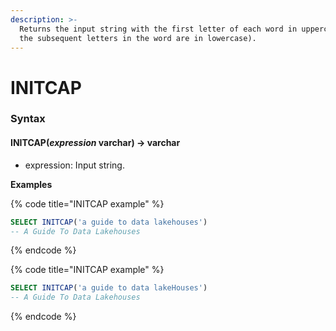 ```yaml
---
description: >-
  Returns the input string with the first letter of each word in uppercase and
  the subsequent letters in the word are in lowercase).
---
```


# INITCAP

### Syntax <a href="#syntax" id="syntax"></a>

#### INITCAP(_expression_ varchar) → varchar <a href="#initcapexpression-varchar--varchar" id="initcapexpression-varchar--varchar"></a>

* expression: Input string.

**Examples**

{% code title="INITCAP example" %}
```sql
SELECT INITCAP('a guide to data lakehouses')
-- A Guide To Data Lakehouses
```
{% endcode %}

{% code title="INITCAP example" %}
```sql
SELECT INITCAP('a guide to data lakeHouses')
-- A Guide To Data Lakehouses
```
{% endcode %}
